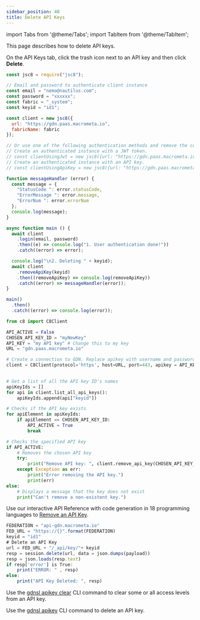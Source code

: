 ```yaml
---
sidebar_position: 40
title: Delete API Keys
---
```


import Tabs from '@theme/Tabs';
import TabItem from '@theme/TabItem';

This page describes how to delete API keys.

<Tabs groupId="operating-systems">
<TabItem value="console" label="Web Console">

On the API Keys tab, click the trash icon next to an API key and then click **Delete**.

</TabItem>
<TabItem value="js" label="Javascript">

```js
const jsc8 = require("jsc8");

// Email and password to authenticate client instance
const email = "nemo@nautilus.com";
const password = "xxxxxx";
const fabric = "_system";
const keyid = "id1";

const client = new jsc8({
  url: "https://gdn.paas.macrometa.io",
  fabricName: fabric
});

// Or use one of the following authentication methods and remove the commenting.
// Create an authenticated instance with a JWT token.
// const clientUsingJwt = new jsc8({url: "https://gdn.paas.macrometa.io" , token: "XXXX" , fabricName: fabric});
// Create an authenticated instance with an API key.
// const clientUsingApiKey = new jsc8({url: "https://gdn.paas.macrometa.io" , apiKey: "XXXX" , fabricName: fabric });

function messageHandler (error) {
  const message = {
    "StatusCode ": error.statusCode,
    "ErrorMessage ": error.message,
    "ErrorNum ": error.errorNum
  };
  console.log(message);
}

async function main () {
  await client
    .login(email, password)
    .then((e) => console.log("1. User authentication done!"))
    .catch((error) => error);

  console.log("\n2. Deleting " + keyid);
  await client
    .removeApiKey(keyid)
    .then((removeApiKey) => console.log(removeApiKey))
    .catch((error) => messageHandler(error));
}

main()
  .then()
  .catch((error) => console.log(error));
```

</TabItem>
<TabItem value="py" label="Python">

```py
from c8 import C8Client

API_ACTIVE = False
CHOSEN_API_KEY_ID = "myNewKey"
API_KEY = "my API key" # Change this to my key
URL = "gdn.paas.macrometa.io"

# Create a connection to GDN. Replace apikey with username and password if needed
client = C8Client(protocol='https', host=URL, port=443, apikey = API_KEY)

                        
# Get a list of all the API key ID's names
apiKeyIds = []
for api in client.list_all_api_keys():
    apiKeyIds.append(api["keyid"])

# Checks if the API key exists
for apiElement in apiKeyIds:
    if apiElement == CHOSEN_API_KEY_ID:
        API_ACTIVE = True
        break

# Checks the specified API key
if API_ACTIVE:
    # Removes the chosen API key
    try:
        print("Remove API key: ", client.remove_api_key(CHOSEN_API_KEY_ID))
    except Exception as err:
        print("Error removing the API key.")
        print(err)
else:
    # Displays a message that the key does not exist
    print("Can't remove a non-existent key.")
```

</TabItem>
<TabItem value="RA" label="REST API">

Use our interactive API Reference with code generation in 18 programming languages to [Remove an API Key](https://macrometa.com/docs/api#/operations/RemoveApiKey).

```js
FEDERATION = "api-gdn.macrometa.io"
FED_URL = "https://{}".format(FEDERATION)
keyid = "id1"
# Delete an API Key
url = FED_URL + "/_api/key/"+ keyid
resp = session.delete(url, data = json.dumps(payload))
resp = json.loads(resp.text)
if resp['error'] is True:
    print("ERROR: " , resp)
else:
    print("API Key Deleted: ", resp)
```

</TabItem>
<TabItem value="cli" label="CLI">

Use the [gdnsl apikey clear](../../cli/api-key-cli.md#gdnsl-apikey-clear) CLI command to clear some or all access levels from an API key.

Use the [gdnsl apikey](../../cli/api-key-cli.md) CLI command to delete an API key.

</TabItem>
</Tabs>
